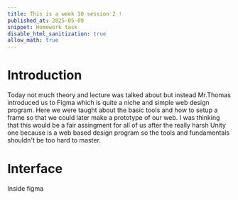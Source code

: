 ```yaml
---
title: This is a week 10 session 2 !
published_at: 2025-05-09
snippet: Homework task 
disable_html_sanitization: true
allow_math: true
---
```


# Introduction

Today not much theory and lecture was talked about but instead Mr.Thomas introduced us to Figma which is quite a niche and simple web design program. Here we were taught about the basic tools and how to setup a frame so that we could later make a prototype of our web. I was thinking that this would be a fair assingment for all of us after the really harsh Unity one because is a web based design program so the tools and fundamentals shouldn't be too hard to master.

# Interface

Inside figma 
